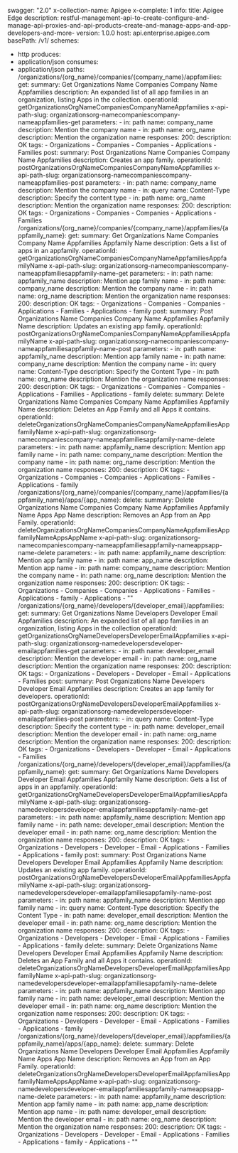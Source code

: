 swagger: "2.0"
x-collection-name: Apigee
x-complete: 1
info:
  title: Apigee Edge
  description: restful-management-api-to-create-configure-and-manage-api-proxies-and-api-products-create-and-manage-apps-and-app-developers-and-more-
  version: 1.0.0
host: api.enterprise.apigee.com
basePath: /v1/
schemes:
- http
produces:
- application/json
consumes:
- application/json
paths:
  /organizations/{org_name}/companies/{company_name}/appfamilies:
    get:
      summary: Get Organizations Name Companies Company Name Appfamilies
      description: An expanded list of all app families in an organization, listing
        Apps in the collection.
      operationId: getOrganizationsOrgNameCompaniesCompanyNameAppfamilies
      x-api-path-slug: organizationsorg-namecompaniescompany-nameappfamilies-get
      parameters:
      - in: path
        name: company_name
        description: Mention the company name
      - in: path
        name: org_name
        description: Mention the organization name
      responses:
        200:
          description: OK
      tags:
      - Organizations
      - Companies
      - Companies
      - Applications
      - Families
    post:
      summary: Post Organizations Name Companies Company Name Appfamilies
      description: Creates an app family.
      operationId: postOrganizationsOrgNameCompaniesCompanyNameAppfamilies
      x-api-path-slug: organizationsorg-namecompaniescompany-nameappfamilies-post
      parameters:
      - in: path
        name: company_name
        description: Mention the company name
      - in: query
        name: Content-Type
        description: Specify the content type
      - in: path
        name: org_name
        description: Mention the organization name
      responses:
        200:
          description: OK
      tags:
      - Organizations
      - Companies
      - Companies
      - Applications
      - Families
  /organizations/{org_name}/companies/{company_name}/appfamilies/{appfamily_name}:
    get:
      summary: Get Organizations Name Companies Company Name Appfamilies Appfamily
        Name
      description: Gets a list of apps in an appfamily.
      operationId: getOrganizationsOrgNameCompaniesCompanyNameAppfamiliesAppfamilyName
      x-api-path-slug: organizationsorg-namecompaniescompany-nameappfamiliesappfamily-name-get
      parameters:
      - in: path
        name: appfamily_name
        description: Mention app family name
      - in: path
        name: company_name
        description: Mention the company name
      - in: path
        name: org_name
        description: Mention the organization name
      responses:
        200:
          description: OK
      tags:
      - Organizations
      - Companies
      - Companies
      - Applications
      - Families
      - Applications
      - family
    post:
      summary: Post Organizations Name Companies Company Name Appfamilies Appfamily
        Name
      description: Updates an existing app family.
      operationId: postOrganizationsOrgNameCompaniesCompanyNameAppfamiliesAppfamilyName
      x-api-path-slug: organizationsorg-namecompaniescompany-nameappfamiliesappfamily-name-post
      parameters:
      - in: path
        name: appfamily_name
        description: Mention app family name
      - in: path
        name: company_name
        description: Mention the company name
      - in: query
        name: Content-Type
        description: Specify the Content Type
      - in: path
        name: org_name
        description: Mention the organization name
      responses:
        200:
          description: OK
      tags:
      - Organizations
      - Companies
      - Companies
      - Applications
      - Families
      - Applications
      - family
    delete:
      summary: Delete Organizations Name Companies Company Name Appfamilies Appfamily
        Name
      description: Deletes an App Family and all Apps it contains.
      operationId: deleteOrganizationsOrgNameCompaniesCompanyNameAppfamiliesAppfamilyName
      x-api-path-slug: organizationsorg-namecompaniescompany-nameappfamiliesappfamily-name-delete
      parameters:
      - in: path
        name: appfamily_name
        description: Mention app family name
      - in: path
        name: company_name
        description: Mention the company name
      - in: path
        name: org_name
        description: Mention the organization name
      responses:
        200:
          description: OK
      tags:
      - Organizations
      - Companies
      - Companies
      - Applications
      - Families
      - Applications
      - family
  /organizations/{org_name}/companies/{company_name}/appfamilies/{appfamily_name}/apps/{app_name}:
    delete:
      summary: Delete Organizations Name Companies Company Name Appfamilies Appfamily
        Name Apps App Name
      description: Removes an App from an App Family.
      operationId: deleteOrganizationsOrgNameCompaniesCompanyNameAppfamiliesAppfamilyNameAppsAppName
      x-api-path-slug: organizationsorg-namecompaniescompany-nameappfamiliesappfamily-nameappsapp-name-delete
      parameters:
      - in: path
        name: appfamily_name
        description: Mention app family name
      - in: path
        name: app_name
        description: Mention app name
      - in: path
        name: company_name
        description: Mention the company name
      - in: path
        name: org_name
        description: Mention the organization name
      responses:
        200:
          description: OK
      tags:
      - Organizations
      - Companies
      - Companies
      - Applications
      - Families
      - Applications
      - family
      - Applications
      - ""
  /organizations/{org_name}/developers/{developer_email}/appfamilies:
    get:
      summary: Get Organizations Name Developers Developer Email Appfamilies
      description: An expanded list of all app families in an organization, listing
        Apps in the collection
      operationId: getOrganizationsOrgNameDevelopersDeveloperEmailAppfamilies
      x-api-path-slug: organizationsorg-namedevelopersdeveloper-emailappfamilies-get
      parameters:
      - in: path
        name: developer_email
        description: Mention the developer email
      - in: path
        name: org_name
        description: Mention the organization name
      responses:
        200:
          description: OK
      tags:
      - Organizations
      - Developers
      - Developer
      - Email
      - Applications
      - Families
    post:
      summary: Post Organizations Name Developers Developer Email Appfamilies
      description: Creates an app family for developers.
      operationId: postOrganizationsOrgNameDevelopersDeveloperEmailAppfamilies
      x-api-path-slug: organizationsorg-namedevelopersdeveloper-emailappfamilies-post
      parameters:
      - in: query
        name: Content-Type
        description: Specify the content type
      - in: path
        name: developer_email
        description: Mention the developer email
      - in: path
        name: org_name
        description: Mention the organization name
      responses:
        200:
          description: OK
      tags:
      - Organizations
      - Developers
      - Developer
      - Email
      - Applications
      - Families
  /organizations/{org_name}/developers/{developer_email}/appfamilies/{appfamily_name}:
    get:
      summary: Get Organizations Name Developers Developer Email Appfamilies Appfamily
        Name
      description: Gets a list of apps in an appfamily.
      operationId: getOrganizationsOrgNameDevelopersDeveloperEmailAppfamiliesAppfamilyName
      x-api-path-slug: organizationsorg-namedevelopersdeveloper-emailappfamiliesappfamily-name-get
      parameters:
      - in: path
        name: appfamily_name
        description: Mention app family name
      - in: path
        name: developer_email
        description: Mention the developer email
      - in: path
        name: org_name
        description: Mention the organization name
      responses:
        200:
          description: OK
      tags:
      - Organizations
      - Developers
      - Developer
      - Email
      - Applications
      - Families
      - Applications
      - family
    post:
      summary: Post Organizations Name Developers Developer Email Appfamilies Appfamily
        Name
      description: Updates an existing app family.
      operationId: postOrganizationsOrgNameDevelopersDeveloperEmailAppfamiliesAppfamilyName
      x-api-path-slug: organizationsorg-namedevelopersdeveloper-emailappfamiliesappfamily-name-post
      parameters:
      - in: path
        name: appfamily_name
        description: Mention app family name
      - in: query
        name: Content-Type
        description: Specify the Content Type
      - in: path
        name: developer_email
        description: Mention the developer email
      - in: path
        name: org_name
        description: Mention the organization name
      responses:
        200:
          description: OK
      tags:
      - Organizations
      - Developers
      - Developer
      - Email
      - Applications
      - Families
      - Applications
      - family
    delete:
      summary: Delete Organizations Name Developers Developer Email Appfamilies Appfamily
        Name
      description: Deletes an App Family and all Apps it contains.
      operationId: deleteOrganizationsOrgNameDevelopersDeveloperEmailAppfamiliesAppfamilyName
      x-api-path-slug: organizationsorg-namedevelopersdeveloper-emailappfamiliesappfamily-name-delete
      parameters:
      - in: path
        name: appfamily_name
        description: Mention app family name
      - in: path
        name: developer_email
        description: Mention the developer email
      - in: path
        name: org_name
        description: Mention the organization name
      responses:
        200:
          description: OK
      tags:
      - Organizations
      - Developers
      - Developer
      - Email
      - Applications
      - Families
      - Applications
      - family
  /organizations/{org_name}/developers/{developer_email}/appfamilies/{appfamily_name}/apps/{app_name}:
    delete:
      summary: Delete Organizations Name Developers Developer Email Appfamilies Appfamily
        Name Apps App Name
      description: Removes an App from an App Family.
      operationId: deleteOrganizationsOrgNameDevelopersDeveloperEmailAppfamiliesAppfamilyNameAppsAppName
      x-api-path-slug: organizationsorg-namedevelopersdeveloper-emailappfamiliesappfamily-nameappsapp-name-delete
      parameters:
      - in: path
        name: appfamily_name
        description: Mention app family name
      - in: path
        name: app_name
        description: Mention app name
      - in: path
        name: developer_email
        description: Mention the developer email
      - in: path
        name: org_name
        description: Mention the organization name
      responses:
        200:
          description: OK
      tags:
      - Organizations
      - Developers
      - Developer
      - Email
      - Applications
      - Families
      - Applications
      - family
      - Applications
      - ""